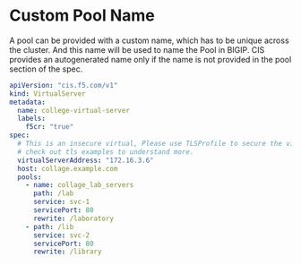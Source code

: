 # Custom Pool Name

A pool can be provided with a custom name, which has to be unique across the cluster.
And this name will be used to name the Pool in BIGIP.
CIS provides an autogenerated name only if the name is not provided in the pool section of the spec.

```yaml
apiVersion: "cis.f5.com/v1"
kind: VirtualServer
metadata:
  name: college-virtual-server
  labels:
    f5cr: "true"
spec:
  # This is an insecure virtual, Please use TLSProfile to secure the virtual
  # check out tls examples to understand more.
  virtualServerAddress: "172.16.3.6"
  host: collage.example.com
  pools:
    - name: collage_lab_servers
      path: /lab
      service: svc-1
      servicePort: 80
      rewrite: /laboratory
    - path: /lib
      service: svc-2
      servicePort: 80
      rewrite: /library
```
